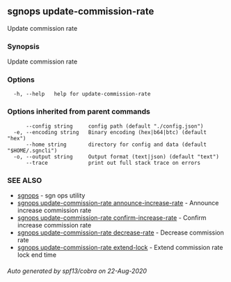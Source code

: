 ## sgnops update-commission-rate

Update commission rate

### Synopsis

Update commission rate

### Options

```
  -h, --help   help for update-commission-rate
```

### Options inherited from parent commands

```
      --config string     config path (default "./config.json")
  -e, --encoding string   Binary encoding (hex|b64|btc) (default "hex")
      --home string       directory for config and data (default "$HOME/.sgncli")
  -o, --output string     Output format (text|json) (default "text")
      --trace             print out full stack trace on errors
```

### SEE ALSO

* [sgnops](sgnops.md)	 - sgn ops utility
* [sgnops update-commission-rate announce-increase-rate](sgnops_update-commission-rate_announce-increase-rate.md)	 - Announce increase commission rate
* [sgnops update-commission-rate confirm-increase-rate](sgnops_update-commission-rate_confirm-increase-rate.md)	 - Confirm increase commission rate
* [sgnops update-commission-rate decrease-rate](sgnops_update-commission-rate_decrease-rate.md)	 - Decrease commission rate
* [sgnops update-commission-rate extend-lock](sgnops_update-commission-rate_extend-lock.md)	 - Extend commission rate lock end time

###### Auto generated by spf13/cobra on 22-Aug-2020
